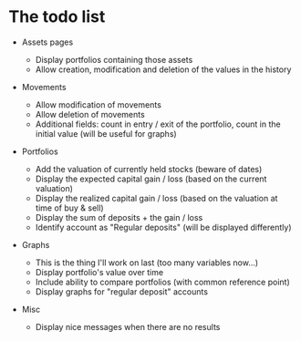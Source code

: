 # The todo list
* Assets pages
    * Display portfolios containing those assets
    * Allow creation, modification and deletion of the values in the history

* Movements
    * Allow modification of movements
    * Allow deletion of movements
    * Additional fields: count in entry / exit of the portfolio, count in the initial value (will be useful for graphs)

* Portfolios
    * Add the valuation of currently held stocks (beware of dates)
    * Display the expected capital gain / loss (based on the current valuation)
    * Display the realized capital gain / loss (based on the valuation at time of buy & sell)
    * Display the sum of deposits + the gain / loss
    * Identify account as "Regular deposits" (will be displayed differently)

* Graphs
    * This is the thing I'll work on last (too many variables now...)
    * Display portfolio's value over time
    * Include ability to compare portfolios (with common reference point)
    * Display graphs for "regular deposit" accounts

* Misc
    * Display nice messages when there are no results
